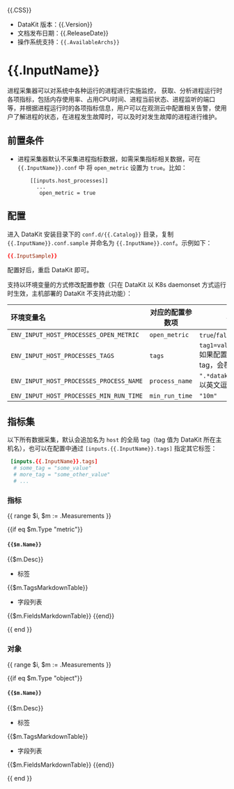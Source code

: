 {{.CSS}}

- DataKit 版本：{{.Version}}
- 文档发布日期：{{.ReleaseDate}}
- 操作系统支持：`{{.AvailableArchs}}`

# {{.InputName}}

进程采集器可以对系统中各种运行的进程进行实施监控， 获取、分析进程运行时各项指标，包括内存使用率、占用CPU时间、进程当前状态、进程监听的端口等，并根据进程运行时的各项指标信息，用户可以在观测云中配置相关告警，使用户了解进程的状态，在进程发生故障时，可以及时对发生故障的进程进行维护。

## 前置条件

- 进程采集器默认不采集进程指标数据，如需采集指标相关数据，可在 `{{.InputName}}.conf` 中 将 `open_metric` 设置为 `true`。比如：
                              
  ```
      [[inputs.host_processes]]
        ...
         open_metric = true
  ```

## 配置

进入 DataKit 安装目录下的 `conf.d/{{.Catalog}}` 目录，复制 `{{.InputName}}.conf.sample` 并命名为 `{{.InputName}}.conf`。示例如下：

```toml
{{.InputSample}}
```

配置好后，重启 DataKit 即可。

支持以环境变量的方式修改配置参数（只在 DataKit 以 K8s daemonset 方式运行时生效，主机部署的 DataKit 不支持此功能）：

| 环境变量名                             | 对应的配置参数项 | 参数示例                                                     |
| :---                                   | ---              | ---                                                          |
| `ENV_INPUT_HOST_PROCESSES_OPEN_METRIC` | `open_metric`    | `true`/`false`                                               |
| `ENV_INPUT_HOST_PROCESSES_TAGS`        | `tags`           | `tag1=value1,tag2=value2` 如果配置文件中有同名 tag，会覆盖它 |
| `ENV_INPUT_HOST_PROCESSES_PROCESS_NAME` | `process_name` | `".*datakit.*", "guance"` 以英文逗号隔开 |
| `ENV_INPUT_HOST_PROCESSES_MIN_RUN_TIME` | `min_run_time` | `"10m"` |

## 指标集

以下所有数据采集，默认会追加名为 `host` 的全局 tag（tag 值为 DataKit 所在主机名），也可以在配置中通过 `[inputs.{{.InputName}}.tags]` 指定其它标签：

``` toml
 [inputs.{{.InputName}}.tags]
  # some_tag = "some_value"
  # more_tag = "some_other_value"
  # ...
```

### 指标

{{ range $i, $m := .Measurements }}

{{if eq $m.Type "metric"}}

#### `{{$m.Name}}`

{{$m.Desc}}

- 标签

{{$m.TagsMarkdownTable}}

- 字段列表

{{$m.FieldsMarkdownTable}}
{{end}}

{{ end }}

### 对象

{{ range $i, $m := .Measurements }}

{{if eq $m.Type "object"}}

#### `{{$m.Name}}`

{{$m.Desc}}

- 标签

{{$m.TagsMarkdownTable}}

- 字段列表

{{$m.FieldsMarkdownTable}}
{{end}}

{{ end }}
